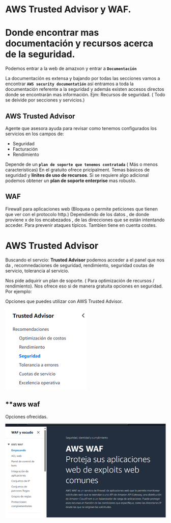 # **AWS Trusted Advisor y WAF.** 

# **Donde encontrar mas documentación y recursos acerca de la seguridad.**

Podemos entrar a la web de amazxon y entrar a **``Documentación``** 

La documentación es extensa y bajando por todas las secciones vamos a encontrar **``AWS security documentatión``** así entramos a toda la documentación referente a la seguridad y además existen accesos directos donde se encontrarán mas información. Ejm: Recursos de seguridad. ( Todo se deivide por secciones y servicios.)


## **AWS Trusted Advisor**
Agente que asesora ayuda para revisar como tenemos configurados los servicios en los  campos de:

- Seguridad 
- Facturación 
- Rendimiento

Depende de un **``plan de soporte que tenemos contratada``** ( Más o menos caracteristicas) En el gratuito ofrece pricipalment. Temas básicos de seguridad y **línites de uso de recursos**. Si se requiere algo adicional podemos obtener un **plan de soporte enterprise** mas robusto. 

## WAF 
Firewall para aplicaciones web (Bloquea o permite peticiones que tienen que ver con el protocolo http.) Dependiendo de los datos , de donde proviene x de los encabezados , de las direcciones que se están intentando acceder. Para prevenir ataques típicos. Tambien tiene en cuenta costes. 


# **AWS Trusted Advisor**
Buscando el servcio: **Trusted Advisor** podemos acceder a el panel que nos da , recomnedaciones de seguridad, rendimiento, seguridad coutas de servicio, tolerancia al servicio. 

Nos pide adquirir un plan de soporte. ( Para optimización de recursos / rendimiento). Nos ofrece eso si de manera gratuita opciones en seguridad.  Por ejemplo: 

Opciones que puedes utilizar con AWS Trusted Advisor. 

![alt text](image-8.png)


## **aws waf 

Opciones ofrecidas. 

![alt text](image-9.png)


